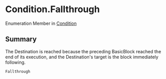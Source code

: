 # Condition.Fallthrough

Enumeration Member in [Condition](/docs/api/csharp/yarn.compiler.basicblock.condition.md)

## Summary


The Destination is reached because the preceding BasicBlock
reached the end of its execution, and the Destination's target
is the block immediately following.


```csharp
Fallthrough
```


